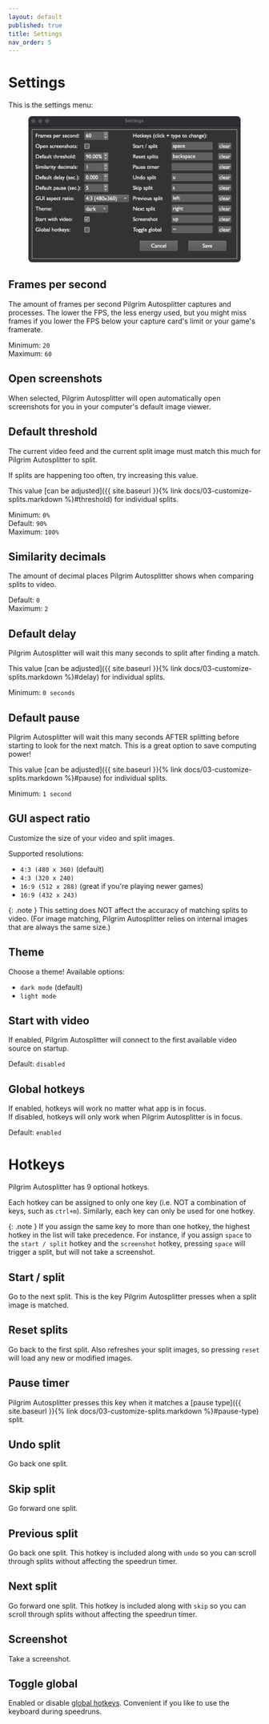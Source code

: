 ```yaml
---
layout: default
published: true
title: Settings
nav_order: 5
---
```


<link rel="stylesheet" href="css/main.css">

# Settings

This is the settings menu:

<figure>
  <img src="images/settings-menu.png" class="full-screen-image" alt="Settings menu">
</figure>

## Frames per second

The amount of frames per second Pilgrim Autosplitter captures and processes. The lower the FPS, the less energy used, but you might miss frames if you lower the FPS below your capture card's limit or your game's framerate. 

Minimum: `20`  
Maximum: `60`

## Open screenshots

When selected, Pilgrim Autosplitter will open automatically open screenshots for you in your computer's default image viewer.

## Default threshold

The current video feed and the current split image must match this much for Pilgrim Autosplitter to split.

If splits are happening too often, try increasing this value. 

This value [can be adjusted]({{ site.baseurl }}{% link docs/03-customize-splits.markdown %}#threshold) for individual splits.

Minimum: `0%`  
Default: `90%`  
Maximum: `100%`

## Similarity decimals

The amount of decimal places Pilgrim Autosplitter shows when comparing splits to video.

Default: `0`  
Maximum: `2`

## Default delay

Pilgrim Autosplitter will wait this many seconds to split after finding a match.

This value [can be adjusted]({{ site.baseurl }}{% link docs/03-customize-splits.markdown %}#delay) for individual splits.

Minimum: `0 seconds`

## Default pause

Pilgrim Autosplitter will wait this many seconds AFTER splitting before starting to look for the next match. This is a great option to save computing power!

This value [can be adjusted]({{ site.baseurl }}{% link docs/03-customize-splits.markdown %}#pause) for individual splits.

Minimum: `1 second`

## GUI aspect ratio

Customize the size of your video and split images. 

Supported resolutions:

* `4:3 (480 x 360)` (default)
* `4:3 (320 x 240)`
* `16:9 (512 x 288)` (great if you're playing newer games)
* `16:9 (432 x 243)`

{: .note }
This setting does NOT affect the accuracy of matching splits to video. (For image matching, Pilgrim Autosplitter relies on internal images that are always the same size.)

## Theme

Choose a theme!
Available options:

* `dark mode` (default)
* `light mode`

## Start with video

If enabled, Pilgrim Autosplitter will connect to the first available video source on startup.

Default: `disabled`

## Global hotkeys

If enabled, hotkeys will work no matter what app is in focus.  
If disabled, hotkeys will only work when Pilgrim Autosplitter is in focus.

Default: `enabled`

# Hotkeys

Pilgrim Autosplitter has 9 optional hotkeys. 

Each hotkey can be assigned to only one key (i.e. NOT a combination of keys, such as `ctrl+m`). Similarly, each key can only be used for one hotkey.

{: .note }
If you assign the same key to more than one hotkey, the highest hotkey in the list will take precedence. For instance, if you assign `space` to the `start / split` hotkey and the `screenshot` hotkey, pressing `space` will trigger a split, but will not take a screenshot.

## Start / split
Go to the next split. This is the key Pilgrim Autosplitter presses when a split image is matched.

## Reset splits

Go back to the first split. Also refreshes your split images, so pressing `reset` will load any new or modified images.

## Pause timer

Pilgrim Autosplitter presses this key when it matches a [pause type]({{ site.baseurl }}{% link docs/03-customize-splits.markdown %}#pause-type) split.

## Undo split

Go back one split.

## Skip split

Go forward one split.

## Previous split

Go back one split. This hotkey is included along with `undo` so you can scroll through splits without affecting the speedrun timer.

## Next split

Go forward one split. This hotkey is included along with `skip` so you can scroll through splits without affecting the speedrun timer.

## Screenshot

Take a screenshot.

## Toggle global

Enabled or disable [global hotkeys](#global-hotkeys). Convenient if you like to use the keyboard during speedruns.
